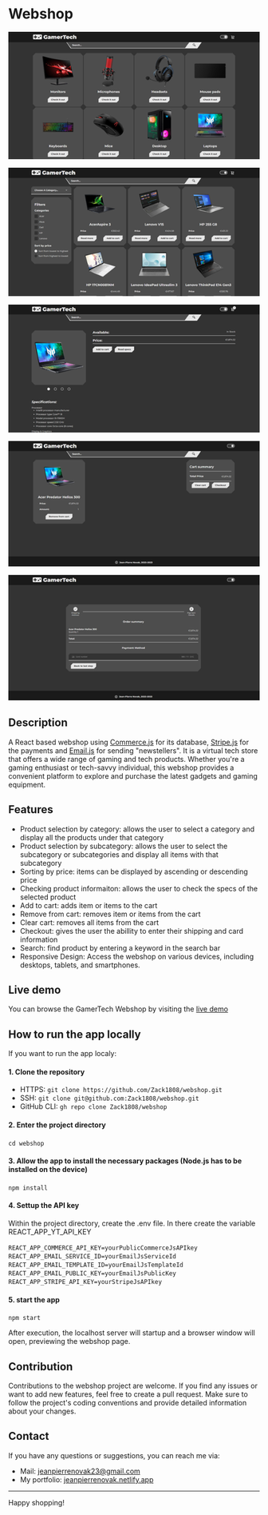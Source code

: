 # Webshop

<p align="center"><img src="./public/webshop_preview_1.png" alt="Preview of the webshop: home" /></p>
<p align="center"><img src="./public/webshop_preview_2.png" alt="Preview of the webshop: items display" /></p>
<p align="center"><img src="./public/webshop_preview_3.png" alt="Preview of the webshop: product information" /></p>
<p align="center"><img src="./public/webshop_preview_4.png" alt="Preview of the webshop: address details" /></p>
<p align="center"><img src="./public/webshop_preview_5.png" alt="Preview of the webshop: card information" /></p>

## Description

A React based webshop using [Commerce.js](https://commercejs.com) for its database, [Stripe.js](https://stripe.com/docs/js) for the payments and [Email.js](https://www.emailjs.com) for sending "newstellers". It is a virtual tech store that offers a wide range of gaming and tech products. Whether you're a gaming enthusiast or tech-savvy individual, this webshop provides a convenient platform to explore and purchase the latest gadgets and gaming equipment.

## Features

- Product selection by category: allows the user to select a category and display all the products under that category
- Product selection by subcategory: allows the user to select the subcategory or subcategories and display all items with that subcategory
- Sorting by price: items can be displayed by ascending or descending price
- Checking product informaiton: allows the user to check the specs of the selected product
- Add to cart: adds item or items to the cart
- Remove from cart: removes item or items from the cart
- Clear cart: removes all items from the cart
- Checkout: gives the user the abillity to enter their shipping and card information
- Search: find product by entering a keyword in the search bar
- Responsive Design: Access the webshop on various devices, including desktops, tablets, and smartphones.

## Live demo

You can browse the GamerTech Webshop by visiting the [live demo](https://gamertech-project.netlify.app)

## How to run the app locally

If you want to run the app localy:

#### 1. Clone the repository

- HTTPS: `git clone https://github.com/Zack1808/webshop.git`
- SSH: `git clone git@github.com:Zack1808/webshop.git`
- GitHub CLI: `gh repo clone Zack1808/webshop`

#### 2. Enter the project directory

`cd webshop`

#### 3. Allow the app to install the necessary packages (Node.js has to be installed on the device)

`npm install`

#### 4. Settup the API key

Within the project directory, create the .env file. In there create the variable REACT_APP_YT_API_KEY

`REACT_APP_COMMERCE_API_KEY=yourPublicCommerceJsAPIkey`
`REACT_APP_EMAIL_SERVICE_ID=yourEmailJsServiceId`
`REACT_APP_EMAIL_TEMPLATE_ID=yourEmailJsTemplateId`
`REACT_APP_EMAIL_PUBLIC_KEY=yourEmailJsPublicKey`
`REACT_APP_STRIPE_API_KEY=yourStripeJsAPIkey`

#### 5. start the app

`npm start`

After execution, the localhost server will startup and a browser window will open, previewing the webshop page.

## Contribution

Contributions to the webshop project are welcome. If you find any issues or want to add new features, feel free to create a pull request. Make sure to follow the project's coding conventions and provide detailed information about your changes.

## Contact

If you have any questions or suggestions, you can reach me via:

- Mail: jeanpierrenovak23@gmail.com
- My portfolio: [jeanpierrenovak.netlify.app](https://jeanpierrenovak.netlify.app)

---

Happy shopping!
